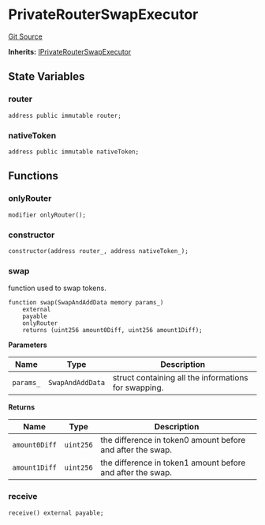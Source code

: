 # PrivateRouterSwapExecutor
[Git Source](https://github.com/ArrakisFinance/arrakis-modular/blob/b9ae3a6dd7145e0f69f817dcb31abd79f8e19310/src/PrivateRouterSwapExecutor.sol)

**Inherits:**
[IPrivateRouterSwapExecutor](/src/interfaces/IPrivateRouterSwapExecutor.sol/interface.IPrivateRouterSwapExecutor.md)


## State Variables
### router

```solidity
address public immutable router;
```


### nativeToken

```solidity
address public immutable nativeToken;
```


## Functions
### onlyRouter


```solidity
modifier onlyRouter();
```

### constructor


```solidity
constructor(address router_, address nativeToken_);
```

### swap

function used to swap tokens.


```solidity
function swap(SwapAndAddData memory params_)
    external
    payable
    onlyRouter
    returns (uint256 amount0Diff, uint256 amount1Diff);
```
**Parameters**

|Name|Type|Description|
|----|----|-----------|
|`params_`|`SwapAndAddData`|struct containing all the informations for swapping.|

**Returns**

|Name|Type|Description|
|----|----|-----------|
|`amount0Diff`|`uint256`|the difference in token0 amount before and after the swap.|
|`amount1Diff`|`uint256`|the difference in token1 amount before and after the swap.|


### receive


```solidity
receive() external payable;
```

